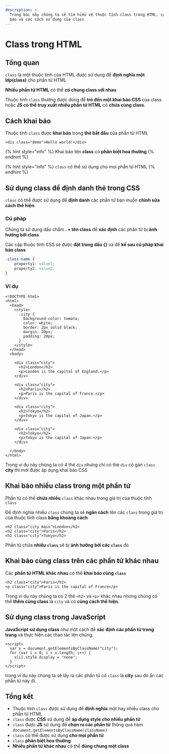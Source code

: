 ```yaml
---
description: >-
  Trong bài này chúng ta sẽ tìm hiểu về thuộc tính class trong HTML, cách khai
  báo và các cách sử dụng của class
---
```


# Class trong HTML

## Tổng quan

`class` là một thuộc tính của HTML được sử dụng để **định nghĩa một lớp(class)** cho phần tử HTML

**Nhiều phần tử HTML** có thể **có chung class với nhau**

Thuộc tính `class` thường được dùng để **trỏ đến một khai báo CSS** của class hoặc **JS có thể truy xuất nhiều phần tử HTML** có **chứa cùng class**.

## Cách khai báo

Thuộc tính `class` được **khai báo** trong **thẻ bắt đầu** của phần tử HTML

```markup
<div class="demo">Hello world!</div>
```

{% hint style="info" %}
Khai báo tên **class** có **phân biệt hoa thường**
{% endhint %}

{% hint style="info" %}
`class` có thể sử dụng cho mọi phần tử HTML
{% endhint %}

## Sử dụng class để định danh thẻ trong CSS

`class` có thể được sử dụng để **định danh** các phần tử bạn muốn **chỉnh sửa cách thể hiện**.

### Cú pháp

Chúng ta sử dụng dấu chấm **. + tên class** để **xác định** các phần tử bị **ảnh hưởng bởi class**

Các cặp thuộc tính CSS sẽ được **đặt trong dấu {}** và để **kế sau cú pháp khai báo class**

```css
.class-name {
    property1: value1;
    property2: value2;
}
```

### Ví dụ

```markup
<!DOCTYPE html>
<html>
  <head>
    <style>
      .city {
        background-color: tomato;
        color: white;
        border: 2px solid black;
        margin: 20px;
        padding: 20px;
      }
    </style>
  </head>
  <body>
  
    <div class="city">
      <h2>London</h2>
      <p>London is the capital of England.</p>
    </div>
    
    <div class="city">
      <h2>Paris</h2>
      <p>Paris is the capital of France.</p>
    </div>
    
    <div class="city">
      <h2>Tokyo</h2>
      <p>Tokyo is the capital of Japan.</p>
    </div>
    
    <div class="city">
      <h2>Tokyo</h2>
      <p>Tokyo is the capital of Japan.</p>
    </div>
  
  </body>
</html>
```

Trong ví dụ này chúng ta có 4 thẻ `div` nhưng chỉ có thẻ `div` có gán `class` **city** thì mới được áp dụng khai báo CSS

## Khai báo nhiều class trong một phần tử

Phần tử có thể **chứa nhiều** `class` khác nhau trong giá trị của thuộc tính `class`

Để định nghĩa nhiều `class` chúng ta sẽ **ngăn cách** tên các `class` trong giá trị của thuộc tính class **bằng khoảng cách**

```markup
<h2 class="city main">London</h2>
<h2 class="city">Paris</h2>
<h2 class="city">Tokyo</h2>
```

Phần tử chứa **nhiều `class`** sẽ bị **ảnh hưởng bởi các `class`** đó

## Khai báo cùng class trên các phần tử khác nhau

Các **phần tử HTML khác nhau** có thể **khai báo cùng `class`**

```markup
<h2 class="city">Paris</h2>
<p class="city">Paris is the capital of France</p>
```

Trong ví dụ này chúng ta có 2 thẻ `<h2>` và `<p>` khác nhau nhưng chúng có thể **thêm cùng class** là `city` và có **cùng cách thể hiện**.

## Sử dụng class trong JavaScript

**JavaScript** **sử dụng class** như một cách để **xác định các phần tử trong trang** và thực hiện các thao tác lên chúng.

```markup
<script>
  var x = document.getElementsByClassName("city");
  for (var i = 0; i < x.length; i++) {
    x[i].style.display = "none";
  }
</script>
```

trong ví dụ này chúng ta sẽ lấy ra các phần tử có `class` là **city** sau đó ẩn các phần tử này đi.

## Tổng kết

* Thuộc tính `class` được sử dụng để **định nghĩa** một hay nhiều class cho phần tử HTML
* `class` được **CSS** sử dụng để **áp dụng style cho nhiều phần tử**
* `class` được **JS** sử dụng để **chọn ra các phần tử** thông qua hàm `document.getElementsByClassName(className)`
* `class` có thể được sử dụng **cho mọi phần tử**
* `class` **phân biệt hoa thường**
* **Nhiều phần tử khác nhau** có thể **dùng chung một class**
